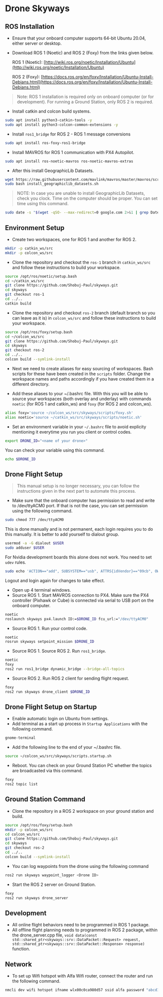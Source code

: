 # Drone Skyways

## ROS Installation
- Ensure that your onboard computer supports 64-bit Ubuntu 20.04, either server or desktop.
- Download ROS 1 (Noetic) and ROS 2 (Foxy) from the links given below.

    ROS 1 (Noetic): [http://wiki.ros.org/noetic/Installation/Ubuntu](http://wiki.ros.org/noetic/Installation/Ubuntu)

    ROS 2 (Foxy): [https://docs.ros.org/en/foxy/Installation/Ubuntu-Install-Debians.html](https://docs.ros.org/en/foxy/Installation/Ubuntu-Install-Debians.html)

> Note: ROS 1 installation is required only on onboard computer (or for development). For running a Ground Station, only ROS 2 is required.

- Install catkin and colcon build systems.
```bash
sudo apt install python3-catkin-tools -y
sudo apt install python3-colcon-common-extensions -y
```

- Install `ros1_bridge` for ROS 2 - ROS 1 message conversions
```bash
sudo apt install ros-foxy-ros1-bridge
```

- Install MAVROS for ROS 1 communication with PX4 Autopilot.
```bash
sudo apt install ros-noetic-mavros ros-noetic-mavros-extras
```
- After this install GeographicLib Datasets.
```bash
wget https://raw.githubusercontent.com/mavlink/mavros/master/mavros/scripts/install_geographiclib_datasets.sh
sudo bash install_geographiclib_datasets.sh
```
> NOTE: In case you are unable to install GeographicLib Datasets, check you clock. Time on the computer should be proper. You can set time using this command.
```bash
sudo date -s "$(wget -qSO- --max-redirect=0 google.com 2>&1 | grep Date: | cut -d' ' -f5-8)Z"
```

## Environment Setup
- Create two workspaces, one for ROS 1 and another for ROS 2.
```bash
mkdir -p catkin_ws/src
mkdir -p colcon_ws/src
```

- Clone the repository and checkout the `ros-1` branch in `catkin_ws/src` and follow these instructions to build your workspace.
```bash
source /opt/ros/noetic/setup.bash
cd ~/catkin_ws/src
git clone https://github.com/Shobuj-Paul/skyways.git
cd skyways
git checkout ros-1
cd ../..
catkin build
```

- Clone the repository and checkout `ros-2` branch (default branch so you can leave as it is) in `colcon_ws/src` and follow these instructions to build your workspace.
```bash
source /opt/ros/foxy/setup.bash
cd ~/colcon_ws/src
git clone https://github.com/Shobuj-Paul/skyways.git
cd skyways
git checkout ros-2
cd ../..
colcon build --symlink-install
```

- Next we need to create aliases for easy sourcing of workspaces. Bash scripts for these have been created in the `scripts` folder. Change the workspace names and paths accordingly if you have created them in a different directory.

- Add these aliases to your ~/.bashrc file. With this you will be able to source your workspaces (both overlay and underlay) with commands `noetic` (for ROS 1 and catkin_ws) and `foxy` (for ROS 2 and colcon_ws).
```bash
alias foxy='source ~/colcon_ws/src/skyways/scripts/foxy.sh'
alias noetic='source ~/catkin_ws/src/skyways/scripts/noetic.sh'
```

- Set an environment variable in your `~/.bashrc` file to avoid explicity mentioning it everytime you run you client or control codes. 
```bash
export DRONE_ID="<name of your drone>"
```
You can check your variable using this command.
```bash
echo $DRONE_ID
```

## Drone Flight Setup
> This manual setup is no longer necessary, you can follow the instructions given in the next part to automate this process.

- Make sure that the onboard computer has permission to read and write to /dev/ttyACM0 port. If that is not the case, you can set permission using the following command.
```bash
sudo chmod 777 /dev/ttyACM0
```
This is done manually and is not permanent, each login requires you to do this manually. It is better to add yourself to dialout group.
```bash
usermod -a -G dialout $USER
sudo adduser $USER
```
For Nvidia development boards this alone does not work. You need to set `udev` rules.
```bash
sudo echo 'ACTION=="add", SUBSYSTEM=="usb", ATTRS{idVendor}=="09cb", OWNER=$USER, MODE="0777", GROUP="nvidia"' >> /etc/udev/rules.d/50-usb.rules
```
Logout and login again for changes to take effect.
- Open up 4 terminal windows.
- Source ROS 1. Start MAVROS connection to PX4. Make sure the PX4 controller (Pixhawk or Cube) is connected via serial to USB port on the onboard computer.
```bash
noetic
roslaunch skyways px4.launch ID:=$DRONE_ID fcu_url:="/dev/ttyACM0"
```
- Source ROS 1. Run your control code.
```bash
noetic
rosrun skyways setpoint_mission $DRONE_ID
```
- Source ROS 1. Source ROS 2. Run `ros1_bridge`.
```bash
noetic
foxy
ros2 run ros1_bridge dynamic_bridge --bridge-all-topics
```
- Source ROS 2. Run ROS 2 client for sending flight request.
```bash
foxy
ros2 run skyways drone_client $DRONE_ID
```

## Drone Flight Setup on Startup
- Enable automatic login on Ubuntu from settings.
- Add terminal as a start up process in `Startup Applications` with the following command.
```bash
gnome-terminal
```
- Add the following line to the end of your ~/.bashrc file.
```bash
source ~/colcon_ws/src/skyways/scripts.startup.sh
```
- Reboot. You can check on your Ground Station PC whether the topics are broadcasted via this command.
```bash
foxy
ros2 topic list
```

## Ground Station Command
- Clone the repository in a ROS 2 workspace on your ground station and build.
```bash
source /opt/ros/foxy/setup.bash
mkdir -p colcon_ws/src
cd colcon_ws/src
git clone https://github.com/Shobuj-Paul/skyways.git
cd skyways
git checkout ros-2
cd ../..
colcon build --symlink-install
```
- You can log waypoints from the drone using the following command
```bash
ros2 run skyways waypoint_logger <Drone ID>
```

- Start the ROS 2 server on Ground Station.
```bash
foxy
ros2 run skyways drone_server
```

## Development
- All online flight behaviors need to be programmed in ROS 1 package.
- All offline flight planning needs to programmed in ROS 2 package, within the drone_server.cpp file, `void data(const std::shared_ptr<skyways::srv::DataPacket::Request> request, std::shared_ptr<skyways::srv::DataPacket::Response> response)` function.

## Network
- To set up Wifi hotspot with Alfa Wifi router, connect the router and run the following command.
```bash
nmcli dev wifi hotspot ifname wlx00c0ca980d57 ssid alfa password "abcd1234" 
```